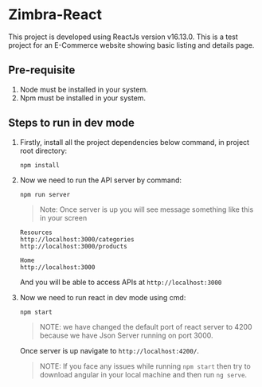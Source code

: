 # Zimbra-React

This project is developed using ReactJs version v16.13.0. This is a test project for an E-Commerce website showing basic listing and details page.

## Pre-requisite

1. Node must be installed in your system.
1. Npm must be installed in your system.

## Steps to run in dev mode

1. Firstly, install all the project dependencies below command, in project root directory:

   ```
   npm install
   ```

1. Now we need to run the API server by command:

   ```
   npm run server
   ```

   > Note: Once server is up you will see message something like this in your screen

   ```
   Resources
   http://localhost:3000/categories
   http://localhost:3000/products

   Home
   http://localhost:3000
   ```

   And you will be able to access APIs at `http://localhost:3000`

1. Now we need to run react in dev mode using cmd:

   ```
   npm start
   ```

   > NOTE: we have changed the default port of react server to 4200 because
   > we have Json Server running on port 3000.

   Once server is up navigate to `http://localhost:4200/`.

   > NOTE: If you face any issues while running `npm start` then try to download angular in your local machine and then run `ng serve`.
